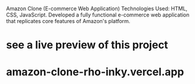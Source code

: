 Amazon Clone (E-commerce Web Application) 
Technologies Used: HTML, CSS, JavaScript.
Developed a fully functional e-commerce web application 
that replicates core features of Amazon's platform. 
# see a live preview of this project
# amazon-clone-rho-inky.vercel.app

